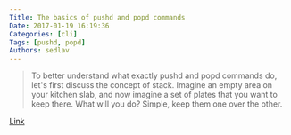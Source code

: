 ```yaml
---
Title: The basics of pushd and popd commands
Date: 2017-01-19 16:19:36
Categories: [cli]
Tags: [pushd, popd]
Authors: sedlav
---
```


> To better understand what exactly pushd and popd commands do, let's first discuss the concept of stack. Imagine an empty area on your kitchen slab, and now imagine a set of plates that you want to keep there. What will you do? Simple, keep them one over the other.

[Link](https://www.howtoforge.com/tutorial/linux-command-line-tips-tricks-part-2/)

